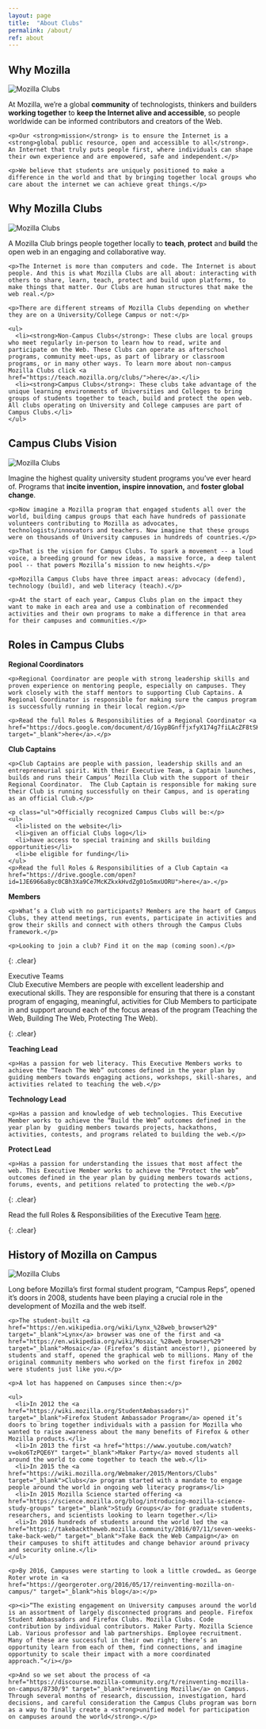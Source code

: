 ```yaml
---
layout: page
title:  "About Clubs"
permalink: /about/
ref: about
---
```


## Why Mozilla

<div class="row">
  <div class="col-md-3">
    <img src="{{ site.baseurl }}/static/img/photo_clubs1.jpg" alt="Mozilla Clubs" class="img-responsive">
  </div>

  <div class="col-md-9">
    <p>At Mozilla, we’re a global <strong>community</strong> of technologists, thinkers and builders <strong>working together</strong> to <strong>keep the Internet alive and accessible</strong>, so people worldwide can be informed contributors and creators of the Web.</p>

    <p>Our <strong>mission</strong> is to ensure the Internet is a <strong>global public resource, open and accessible to all</strong>. An Internet that truly puts people first, where individuals can shape their own experience and are empowered, safe and independent.</p>

    <p>We believe that students are uniquely positioned to make a difference in the world and that by bringing together local groups who care about the internet we can achieve great things.</p>
  </div>
</div>

## Why Mozilla Clubs

<div class="row">
  <div class="col-md-3">
    <img src="{{ site.baseurl }}/static/img/photo_clubs2.jpg" alt="Mozilla Clubs" class="img-responsive">
  </div>

  <div class="col-md-9">
    <p>A Mozilla Club brings people together locally to <strong>teach</strong>, <strong>protect</strong> and <strong>build</strong> the open web in an engaging and collaborative way.</p>

    <p>The Internet is more than computers and code. The Internet is about people. And this is what Mozilla Clubs are all about: interacting with others to share, learn, teach, protect and build upon platforms, to make things that matter. Our Clubs are human structures that make the web real.</p>

    <p>There are different streams of Mozilla Clubs depending on whether they are on a University/College Campus or not:</p>

    <ul>
      <li><strong>Non-Campus Clubs</strong>: These clubs are local groups who meet regularly in-person to learn how to read, write and participate on the Web. These Clubs can operate as afterschool programs, community meet-ups, as part of library or classroom programs, or in many other ways. To learn more about non-campus Mozilla Clubs click <a href="https://teach.mozilla.org/clubs/">here</a>.</li>
      <li><strong>Campus Clubs</strong>: These clubs take advantage of the unique learning environments of Universities and Colleges to bring groups of students together to teach, build and protect the open web. All clubs operating on University and College campuses are part of Campus Clubs.</li>
    </ul>
  </div>
</div>

## Campus Clubs Vision

<div class="row">
  <div class="col-md-3">
    <img src="{{ site.baseurl }}/static/img/photo_clubs3.jpg" alt="Mozilla Clubs" class="img-responsive">
  </div>

  <div class="col-md-9">
    <p>Imagine the highest quality university student programs you’ve ever heard of. Programs that <strong>incite invention, inspire innovation,</strong> and <strong>foster global change</strong>.</p>

    <p>Now imagine a Mozilla program that engaged students all over the world, building campus groups that each have hundreds of passionate volunteers contributing to Mozilla as advocates, technologists/innovators and teachers. Now imagine that these groups were on thousands of University campuses in hundreds of countries.</p>

    <p>That is the vision for Campus Clubs. To spark a movement -- a loud voice, a breeding ground for new ideas, a massive force, a deep talent pool -- that powers Mozilla’s mission to new heights.</p>

    <p>Mozilla Campus Clubs have three impact areas: advocacy (defend), technology (build), and web literacy (teach).</p>

    <p>At the start of each year, Campus Clubs plan on the impact they want to make in each area and use a combination of recommended activities and their own programs to make a difference in that area for their campuses and communities.</p>
  </div>
</div>

## Roles in Campus Clubs

<div class="row activities-table">
  <div class="col-md-4">
    <p><b>Regional Coordinators</b></p>

    <p>Regional Coordinator are people with strong leadership skills and proven experience on mentoring people, especially on campuses. They work closely with the staff mentors to supporting Club Captains. A Regional Coordinator is responsible for making sure the campus program is successfully running in their local region.</p>

    <p>Read the full Roles & Responsibilities of a Regional Coordinator <a href="https://docs.google.com/document/d/1GypBGnffjxfyX174g7fiLAcZF8tSKC5Xo7Qd4gpC5yM/pub" target="_blank">here</a>.</p>
  </div>

  <div class="col-md-4">
    <p><b>Club Captains</b></p>

    <p>Club Captains are people with passion, leadership skills and an entrepreneurial spirit. With their Executive Team, a Captain launches, builds and runs their Campus’ Mozilla Club with the support of their Regional Coordinator.  The Club Captain is responsible for making sure their Club is running successfully on their Campus, and is operating as an official Club.</p>

    <p class="ul">Officially recognized Campus Clubs will be:</p>
    <ul>
      <li>listed on the website</li>
      <li>given an official Clubs logo</li>
      <li>have access to special training and skills building opportunities</li>
      <li>be eligible for funding</li>
    </ul>
    <p>Read the full Roles & Responsibilities of a Club Captain <a href="https://drive.google.com/open?id=1JE6966a8yc0CBh3Xa9Ce7McKZkxkHvdZg01o5mxUORU">here</a>.</p>
  </div>

  <div class="col-md-4">
    <p><b>Members</b></p>

    <p>What’s a Club with no participants? Members are the heart of Campus Clubs, they attend meetings, run events, participate in activities and grow their skills and connect with others through the Campus Clubs framework.</p>

    <p>Looking to join a club? Find it on the map (coming soon).</p>
  </div>
</div>

{: .clear}
&nbsp;

<p>Executive Teams<br>
Club Executive Members are people with excellent leadership and executional skills. They are responsible for ensuring that there is a constant program of engaging, meaningful, activities for Club Members to participate in and support around each of the focus areas of the program (Teaching the Web, Building The Web, Protecting The Web).</p>

{: .clear}
&nbsp;

<div class="row activities-table">
  <div class="col-md-4">
    <p><b>Teaching Lead</b></p>

    <p>Has a passion for web literacy. This Executive Members works to achieve the “Teach The Web” outcomes defined in the year plan by guiding members towards engaging actions, workshops, skill-shares, and activities related to teaching the web.</p>
  </div>

  <div class="col-md-4">
    <p><b>Technology Lead</b></p>

    <p>Has a passion and knowledge of web technologies. This Executive Member works to achieve the “Build the Web” outcomes defined in the year plan by  guiding members towards projects, hackathons, activities, contests, and programs related to building the web.</p>
  </div>

  <div class="col-md-4">
    <p><b>Protect Lead</b></p>

    <p>Has a passion for understanding the issues that most affect the web. This Executive Member works to achieve the “Protect the web” outcomes defined in the year plan by guiding members towards actions, forums, events, and petitions related to protecting the web.</p>
  </div>
</div>

{: .clear}
&nbsp;

Read the full Roles & Responsibilities of the Executive Team [here](https://docs.google.com/document/d/1XW0jXnIDUsmCaeB9yqGFeet6XRfOvnmMWGbodAOXwHg/pub).

{: .clear}
&nbsp;

## History of Mozilla on Campus

<div class="row">
  <div class="col-md-3">
    <img src="{{ site.baseurl }}/static/img/photo_clubs4.jpg" alt="Mozilla Clubs" class="img-responsive">
  </div>

  <div class="col-md-9">
    <p>Long before Mozilla’s first formal student program, “Campus Reps”, opened it’s doors in 2008,  students have been playing a crucial role in the development of Mozilla and the web itself.</p>

    <p>The student-built <a href="https://en.wikipedia.org/wiki/Lynx_%28web_browser%29" target="_blank">Lynx</a> browser was one of the first and <a href="https://en.wikipedia.org/wiki/Mosaic_%28web_browser%29" target="_blank">Mosaic</a> (Firefox’s distant ancestor!), pioneered by students and staff, opened the graphical web to millions. Many of the original community members who worked on the first firefox in 2002 were students just like you.</p>

    <p>A lot has happened on Campuses since then:</p>

    <ul>
      <li>In 2012 the <a href="https://wiki.mozilla.org/StudentAmbassadors)" target="_blank">Firefox Student Ambassador Program</a> opened it’s doors to bring together individuals with a passion for Mozilla who wanted to raise awareness about the many benefits of Firefox & other Mozilla products.</li>
      <li>In 2013 the first <a href="https://www.youtube.com/watch?v=oko6TzPQE6Y" target="_blank">Maker Party</a> moved students all around the world to come together to teach the web.</li>
      <li>In 2015 the <a href="https://wiki.mozilla.org/Webmaker/2015/Mentors/Clubs" target="_blank">Clubs</a> program started with a mandate to engage people around the world in ongoing web literacy programs</li>
      <li>In 2015 Mozilla Science started offering <a href="https://science.mozilla.org/blog/introducing-mozilla-science-study-groups" target="_blank">Study Groups</a> for graduate students, researchers, and scientists looking to learn together.</li>
      <li>In 2016 hundreds of students around the world led the <a href="https://takebacktheweb.mozilla.community/2016/07/11/seven-weeks-take-back-web/" target="_blank">Take Back the Web Campaign</a> on their campuses to shift attitudes and change behavior around privacy and security online.</li>
    </ul>

    <p>By 2016, Campuses were starting to look a little crowded… as George Roter wrote in <a href="https://georgeroter.org/2016/05/17/reinventing-mozilla-on-campus/" target="_blank">his blog</a>:</p>

    <p><i>“The existing engagement on University campuses around the world is an assortment of largely disconnected programs and people. Firefox Student Ambassadors and Firefox Clubs. Mozilla Clubs. Code contribution by individual contributors. Maker Party. Mozilla Science Lab. Various professor and lab partnerships. Employee recruitment. Many of these are successful in their own right; there’s an opportunity learn from each of them, find connections, and imagine opportunity to scale their impact with a more coordinated approach.”</i></p>

    <p>And so we set about the process of <a href="https://discourse.mozilla-community.org/t/reinventing-mozilla-on-campus/8730/9" target="_blank">reinventing Mozilla</a> on Campus. Through several months of research, discussion, investigation, hard decisions, and careful consideration the Campus Clubs program was born as a way to finally create a <strong>unified model for participation on campuses around the world</strong>.</p>
  </div>
</div>
